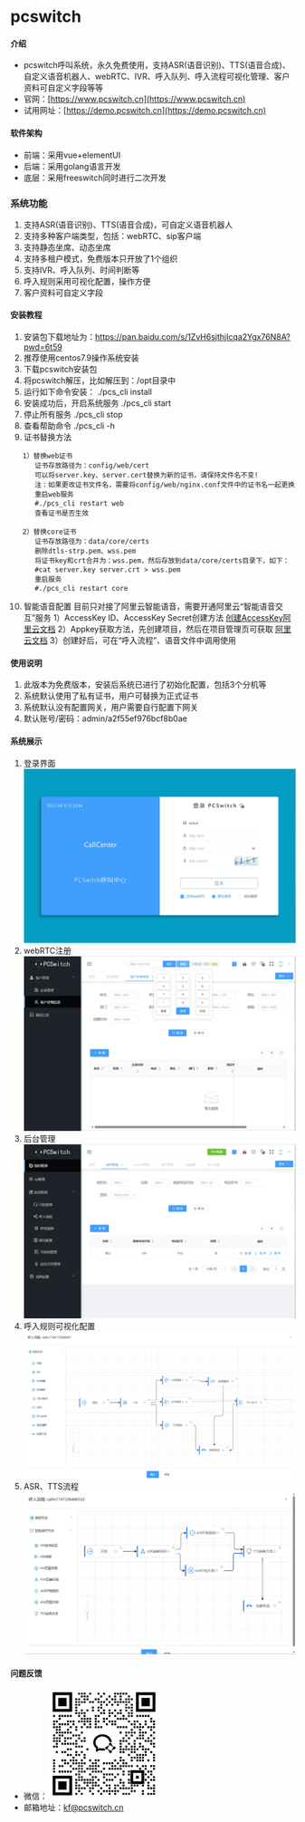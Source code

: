 # pcswitch

#### 介绍

- pcswitch呼叫系统，永久免费使用，支持ASR(语音识别)、TTS(语音合成)、自定义语音机器人、webRTC、IVR、呼入队列、呼入流程可视化管理、客户资料可自定义字段等等
- 官网：[https://www.pcswitch.cn](https://www.pcswitch.cn)
- 试用网址：[https://demo.pcswitch.cn](https://demo.pcswitch.cn)


#### 软件架构

- 前端：采用vue+elementUI
- 后端：采用golang语言开发
- 底层：采用freeswitch同时进行二次开发


### 系统功能
1. 支持ASR(语音识别)、TTS(语音合成)，可自定义语音机器人
2. 支持多种客户端类型，包括：webRTC、sip客户端
3. 支持静态坐席、动态坐席
4. 支持多租户模式，免费版本只开放了1个组织
5. 支持IVR、呼入队列、时间判断等
6. 呼入规则采用可视化配置，操作方便
7. 客户资料可自定义字段

#### 安装教程
1. 安装包下载地址为：https://pan.baidu.com/s/1ZvH6sjthjIcqa2Ygx76N8A?pwd=6t59
2. 推荐使用centos7.9操作系统安装
3. 下载pcswitch安装包
4. 将pcswitch解压，比如解压到：/opt目录中
5. 运行如下命令安装：
   ./pcs_cli install
6. 安装成功后，开启系统服务
   ./pcs_cli start
7. 停止所有服务
   ./pcs_cli stop
8. 查看帮助命令
   ./pcs_cli -h
9. 证书替换方法

```
   1）替换web证书
      证书存放路径为：config/web/cert
      可以将server.key、server.cert替换为新的证书，请保持文件名不变! 
      注：如果更改证书文件名，需要将config/web/nginx.conf文件中的证书名一起更换
      重启web服务
      #./pcs_cli restart web
      查看证书是否生效

   2）替换core证书
      证书存放路径为：data/core/certs
      删除dtls-strp.pem、wss.pem
      将证书key和crt合并为：wss.pem，然后存放到data/core/certs目录下，如下：
      #cat server.key server.crt > wss.pem
      重启服务
      #./pcs_cli restart core

```
10. 智能语音配置
    目前只对接了阿里云智能语音，需要开通阿里云“智能语音交互”服务
    1）AccessKey ID、AccessKey Secret创建方法
     [创建AccessKey阿里云文档](https://help.aliyun.com/zh/ram/user-guide/create-an-accesskey-pair?spm=a2c4g.11186623.help-menu-28625.d_2_6_0.72f52c6aBsQZDH)
    2）Appkey获取方法，先创建项目，然后在项目管理页可获取
     [阿里云文档](https://help.aliyun.com/zh/isi/getting-started/manage-projects?spm=a2c4g.11186623.help-menu-30413.d_1_1.54f220d0aZccXv)
    3）创建好后，可在“呼入流程”、语音文件中调用使用

#### 使用说明

1.  此版本为免费版本，安装后系统已进行了初始化配置，包括3个分机等
2.  系统默认使用了私有证书，用户可替换为正式证书
3.  系统默认没有配置网关，用户需要自行配置下网关
4.  默认账号/密码：admin/a2f55ef976bcf8b0ae

#### 系统展示
1. 登录界面
![输入图片说明](images/20250411153349.png)
2. webRTC注册
![输入图片说明](images/20250411153431.png)
3. 后台管理
![输入图片说明](images/20250411153513.png)
4. 呼入规则可视化配置
![输入图片说明](images/20250411153535.png)
5. ASR、TTS流程
![输入图片说明](images/asrtts.png)

#### 问题反馈

- 微信：![输入图片说明](images/wx.png)
- 邮箱地址：kf@pcswitch.cn


